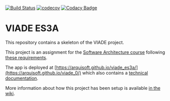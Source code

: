 [![Build Status](https://travis-ci.org/Arquisoft/viade_es3a.svg?branch=master)](https://travis-ci.org/Arquisoft/viade_es3a)
[![codecov](https://codecov.io/gh/Arquisoft/viade_es3a/branch/master/graph/badge.svg)](https://codecov.io/gh/Arquisoft/viade_es3a)
[![Codacy Badge](https://api.codacy.com/project/badge/Grade/6d87ad7b8b89409aa9dc2d7a7492affc)](https://www.codacy.com/gh/Arquisoft/viade_0?utm_source=github.com&amp;utm_medium=referral&amp;utm_content=Arquisoft/viade_0&amp;utm_campaign=Badge_Grade)

# VIADE ES3A

This repository contains a skeleton of the VIADE project.

This project is an assignment for the [Software Architecture course](https://arquisoft.github.io/) following [these requirements](https://labra.solid.community/public/SoftwareArchitecture/AssignmentDescription/).

The app is deployed at [https://arquisoft.github.io/viade_es3a/](https://arquisoft.github.io/viade_0/) which also contains a [technical documentation](https://arquisoft.github.io/viade_es3a/docs).

More information about how this project has been setup is available [in the wiki](https://github.com/Arquisoft/viade_es3a/wiki).
